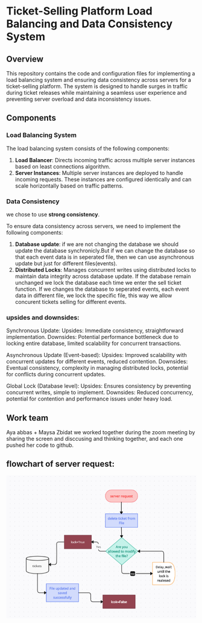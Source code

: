 # Ticket-Selling Platform Load Balancing and Data Consistency System

## Overview

This repository contains the code and configuration files for implementing a load balancing system and ensuring data consistency across servers for a ticket-selling platform. The system is designed to handle surges in traffic during ticket releases while maintaining a seamless user experience and preventing server overload and data inconsistency issues.

## Components

### Load Balancing System

The load balancing system consists of the following components:

1. **Load Balancer**: Directs incoming traffic across multiple server instances based on least connections algorithm.
2. **Server Instances**: Multiple server instances are deployed to handle incoming requests. These instances are configured identically and can scale horizontally based on traffic patterns.

### Data Consistency
we chose to use **strong consistency**.

To ensure data consistency across servers, we need to implement the following components:

1. **Database update**: if we are not changing the database we should update the database synchronicly.But if we can change the database so that each event data is in seperated file, then we can use asynchronous update but just for different files(events).
2. **Distributed Locks**: Manages concurrent writes using distributed locks to maintain data integrity across database update.
If the database remain unchanged we lock the database each time we enter the sell ticket function. If we changes the database to seperated events, each event data in different file, we lock the specific file, this way we allow concurent tickets selling for different events.
 
### upsides and downsides:
Synchronous Update:
Upsides: Immediate consistency, straightforward implementation.
Downsides: Potential performance bottleneck due to locking entire database, limited scalability for concurrent transactions.

Asynchronous Update (Event-based):
Upsides: Improved scalability with concurrent updates for different events, reduced contention.
Downsides: Eventual consistency, complexity in managing distributed locks, potential for conflicts during concurrent updates.

Global Lock (Database level):
Upsides: Ensures consistency by preventing concurrent writes, simple to implement.
Downsides: Reduced concurrency, potential for contention and performance issues under heavy load.
 
## Work team
Aya abbas + Maysa Zbidat
we worked together during the zoom meeting by sharing the screen and disccusing and thinking together,
and each one pushed her code to github. 

 
## flowchart of server request:
![Flowchart](flowchart.png)

